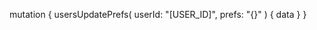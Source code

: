 mutation {
    usersUpdatePrefs(
        userId: "[USER_ID]",
        prefs: "{}"
    ) {
        data
    }
}